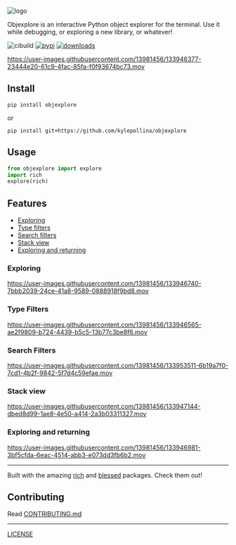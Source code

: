 
![logo](images/logo.png)

Objexplore is an interactive Python object explorer for the terminal. Use it while debugging, or exploring a new library, or whatever!

![cibuild](https://github.com/kylepollina/objexplore/actions/workflows/python-app.yml/badge.svg) [![pypi](https://img.shields.io/pypi/v/objexplore.svg)](https://pypi.org/project/objexplore/) [![downloads](https://img.shields.io/pypi/dm/objexplore)](https://pypi.org/project/objexplore/)



https://user-images.githubusercontent.com/13981456/133946377-23444e20-61c9-4fac-85fa-f0f93674bc73.mov




## Install

```
pip install objexplore
```

or

```
pip install git+https://github.com/kylepollina/objexplore
```

## Usage

```python
from objexplore import explore
import rich
explore(rich)
```

## Features

- [Exploring](#exploring)
- [Type filters](#type-filters)
- [Search filters](#search-filters)
- [Stack view](#stack-view)
- [Exploring and returning](#exploring-and-returning)


### Exploring


https://user-images.githubusercontent.com/13981456/133946740-7bbb2039-24ce-41a8-9589-0888918f9bd8.mov


### Type Filters

https://user-images.githubusercontent.com/13981456/133946565-ae2f9809-b724-4439-b5c5-13b77c3be8f6.mov

### Search Filters

https://user-images.githubusercontent.com/13981456/133953511-6b19a7f0-7cd1-4b2f-9842-5f7d4c59efae.mov


### Stack view

https://user-images.githubusercontent.com/13981456/133947144-dbed8d99-1ae8-4e50-a414-2a3b03311327.mov


### Exploring and returning


https://user-images.githubusercontent.com/13981456/133946981-3bf5cfda-6eac-4514-abb3-e073dd3fb6b2.mov



-----

Built with the amazing [rich](https://github.com/willmcgugan/rich) and [blessed](https://github.com/jquast/blessed) packages. Check them out!


## Contributing
Read [CONTRIBUTING.md](CONTRIBUTING.md)

------

[LICENSE](LICENSE)
